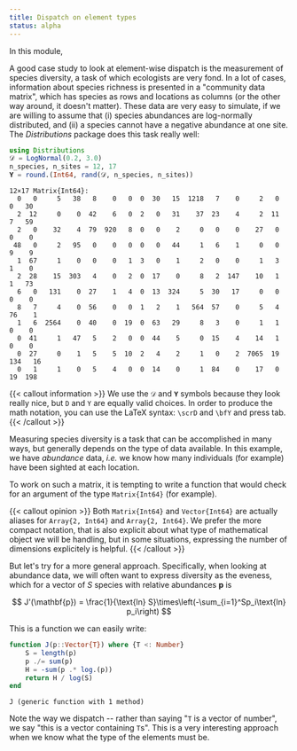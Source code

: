 ```yaml
---
title: Dispatch on element types
status: alpha
---
```


In this module,

<!-- more -->

A good case study to look at element-wise dispatch is the measurement of
species diversity, a task of which ecologists are very fond. In a lot of
cases, information about species richness is presented in a "community data
matrix", which has species as rows and locations as columns (or the other way
around, it doesn't matter). These data are very easy to simulate, if we are
willing to assume that (i) species abundances are log-normally distributed,
and (ii) a species cannot have a negative abundance at one site. The
*Distributions* package does this task really well:

````julia
using Distributions
𝒟 = LogNormal(0.2, 3.0)
n_species, n_sites = 12, 17
𝐘 = round.(Int64, rand(𝒟, n_species, n_sites))
````

````
12×17 Matrix{Int64}:
  0   0     5   38   8    0   0  0  30   15  1218   7    0     2   0    0   30
  2  12     0    0  42    6   0  2   0   31    37  23    4     2  11    7   59
  2   0    32    4  79  920   8  0   0    2     0   0    0    27   0    0    0
 48   0     2   95   0    0   0  0   0   44     1   6    1     0   0    9    9
  1  67     1    0   0    0   1  3   0    1     2   0    0     1   3    1    0
  2  28    15  303   4    0   2  0  17    0     8   2  147    10   1    1   73
  6   0   131    0  27    1   4  0  13  324     5  30   17     0   0    0    0
  8   7     4    0  56    0   0  1   2    1   564  57    0     5   4   76    1
  1   6  2564    0  40    0  19  0  63   29     8   3    0     1   1    0    0
  0  41     1   47   5    2   0  0  44    5     0  15    4    14   1    0    0
  0  27     0    1   5    5  10  2   4    2     1   0    2  7065  19  134   16
  0   1     1    0   5    4   0  0  14    0     1  84    0    17   0   19  198
````

{{< callout information >}}
We use the `𝒟` and `𝐘` symbols because they look really nice, but
`D` and `Y` are equally valid choices. In order to produce the math notation,
you can use the LaTeX syntax: `\scrD` and `\bfY` and press tab.
{{< /callout >}}

Measuring species diversity is a task that can be accomplished in many ways,
but generally depends on the type of data available. In this example, we have
*abundance* data, *i.e.* we know how many individuals (for example) have been
sighted at each location.

To work on such a matrix, it is tempting to write a function that would check
for an argument of the type `Matrix{Int64}` (for example).

{{< callout opinion >}}
Both `Matrix{Int64}` and `Vector{Int64}` are actually aliases for
`Array{2, Int64}` and `Array{2, Int64}`. We prefer the more compact notation,
that is also explicit about what type of mathematical object we will be
handling, but in some situations, expressing the number of dimensions
explicitely is helpful.
{{< /callout >}}

But let's try for a more general approach. Specifically, when looking at
abundance data, we will often want to express diversity as the eveness, which
for a vector of $S$ species with relative abundances $\mathbf{p}$ is

$$
J'(\mathbf{p}) = \frac{1}{\text{ln} S}\times\left(-\sum_{i=1}^Sp_i\text{ln} p_i\right)
$$

This is a function we can easily write:

````julia
function J(p::Vector{T}) where {T <: Number}
    S = length(p)
    p ./= sum(p)
    H = -sum(p .* log.(p))
    return H / log(S)
end
````

````
J (generic function with 1 method)
````

Note the way we dispatch -- rather than saying "`T` is a vector of number", we
say "this is a vector containing `T`s". This is a very interesting approach
when we know what the type of the elements must be.

